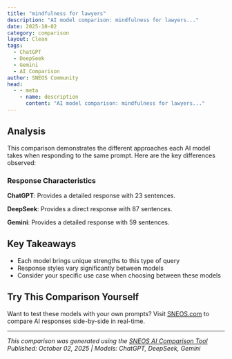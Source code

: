 ```yaml
---
title: "mindfulness for lawyers"
description: "AI model comparison: mindfulness for lawyers..."
date: 2025-10-02
category: comparison
layout: Clean
tags:
  - ChatGPT
  - DeepSeek
  - Gemini
  - AI Comparison
author: SNEOS Community
head:
  - - meta
    - name: description
      content: "AI model comparison: mindfulness for lawyers..."
---
```


<ChatComparison
  title="mindfulness for lawyers"
  prompt="mindfulness for lawyers"
  :responses='{
    "ChatGPT": "Mindfulness for lawyers is the practice of applying mindfulness techniques\u2014such as focused attention, meditation, and present-moment awareness\u2014to the unique demands and stresses of the legal profession. Given the high-pressure environment, heavy workloads, and often adversarial nature of legal work, mindfulness can help lawyers improve their mental well-being, enhance focus and decision-making, and reduce burnout.\n\n### Why Mindfulness is Important for Lawyers\n- **Stress Reduction:** Legal work is often stressful. Mindfulness helps manage anxiety and stress by promoting calmness and emotional regulation.\n- **Improved Focus and Concentration:** Mindfulness trains the mind to stay present, which benefits tasks requiring deep focus such as legal research, writing, and courtroom performance.\n- **Better Decision-Making:** Being more aware of one\u2019s thoughts and feelings helps lawyers make clearer, less reactive decisions.\n- **Enhanced Client Relationships:** Mindfulness promotes empathy and active listening, improving communication with clients and colleagues.\n- **Resilience and Burnout Prevention:** Regular mindfulness practice supports resilience, helping lawyers cope with setbacks and avoid burnout.\n\n### Common Mindfulness Practices for Lawyers\n- **Breath Awareness:** Simple breathing exercises to calm the mind during breaks or before stressful events.\n- **Body Scan Meditation:** A method to check in with bodily sensations and release tension.\n- **Mindful Walking:** Walking slowly and paying attention to the movement and surroundings.\n- **Mindful Listening:** Fully focusing on what another person is saying without planning your response.\n- **Brief Mindfulness Pauses:** Taking short breaks throughout the day to center yourself and regain clarity.\n\n### How to Incorporate Mindfulness into a Lawyer\u2019s Routine\n- **Start Small:** Begin with a few minutes of meditation or deep breathing daily.\n- **Use Apps:** Utilize mindfulness apps like Headspace, Calm, or Insight Timer tailored for busy professionals.\n- **Mindful Transitions:** Use moments like commuting, entering a courtroom, or waiting for a client call as cues to practice mindfulness.\n- **Create a Routine:** Schedule regular mindfulness sessions, such as before starting work or at the end of the day.\n- **Mindful Meetings:** Begin meetings with a moment of silence or breathing to promote focus.\n\n### Resources for Lawyers Interested in Mindfulness\n- Books such as *\u0022The Anxious Lawyer\u0022* by Jeena Cho and Karen Gifford.\n- Mindfulness workshops or retreats geared towards legal professionals.\n- Podcasts on mindfulness and mental health in the legal field.\n- Professional groups or bar associations that offer wellness programs.\n\nBy integrating mindfulness practices, lawyers can build healthier work habits, improve their professional performance, and cultivate greater satisfaction and balance in their careers.",
    "DeepSeek": "Of course. Mindfulness is an exceptionally powerful and relevant practice for lawyers. The high-stakes, adversarial, and fast-paced nature of legal work creates a perfect storm for stress, burnout, and ethical pitfalls. Mindfulness offers a practical, evidence-based toolkit to navigate these challenges.\n\nHere is a comprehensive guide to mindfulness for lawyers, covering the benefits, specific applications, and how to get started.\n\n### Why Mindfulness is a Superpower for Lawyers\n\nThe practice of mindfulness\u2014paying deliberate, non-judgmental attention to the present moment\u2014directly counteracts the common stressors of legal practice.\n\n**1. Reduces Stress and Prevents Burnout:**\n*   **The Problem:** Constant deadlines, client demands, and the \u0022billable hour\u0022 grind lead to chronic stress, which impairs cognitive function and well-being.\n*   **The Mindfulness Solution:** Regular practice lowers cortisol levels, calms the nervous system, and builds resilience. It helps you recognize the early signs of burnout (cynicism, exhaustion) and take proactive steps.\n\n**2. Enhances Focus and Cognitive Performance:**\n*   **The Problem:** The \u0022monkey mind\u0022\u2014jumping between emails, case law, and client calls\u2014fragments attention and reduces deep work capacity.\n*   **The Mindfulness Solution:** It trains the brain to sustain focus on a single task (like reviewing a contract or writing a brief), improving efficiency and reducing errors. This is essentially **\u0022reps for your attention muscle.\u0022**\n\n**3. Improves Emotional Intelligence (EQ) and Client Relations:**\n*   **The Problem:** Lawyers must manage their own emotions while navigating clients who are often in crisis (e.g., divorce, litigation, business disputes).\n*   **The Mindfulness Solution:** It increases self-awareness, allowing you to notice frustration or anxiety without being controlled by it. This leads to better client communication, empathy, and the ability to de-escalate tense situations.\n\n**4. Sharpens Deposition and Cross-Examination Skills:**\n*   **The Problem:** Getting caught in your own head, planning the next question instead of listening to the witness\u0027s full answer.\n*   **The Mindfulness Solution:** It cultivates deep listening. You become better at hearing what is *actually* said (and what is *not* said), picking up on nuances, tone, and body language, allowing for more effective and spontaneous follow-up.\n\n**5. Supports Ethical and Professional Judgment:**\n*   **The Problem:** Under stress, the brain\u0027s executive functioning (responsible for judgment and impulse control) is impaired, increasing the risk of ethical missteps.\n*   **The Mindfulness Solution:** By creating a moment of \u0022pause\u0022 between a stimulus (e.g., a provocative email) and your response, mindfulness allows you to choose a more considered, professional, and ethical action.\n\n**6. Enhances Negotiation and Persuasion:**\n*   **The Problem:** Reactive negotiation, where you\u0027re led by emotion rather than strategy.\n*   **The Mindfulness Solution:** Helps you stay calm and centered, even when faced with aggressive tactics. You can better understand the other party\u0027s position and respond strategically rather than defensively.\n\n### Practical Mindfulness Techniques for the Demands of a Law Practice\n\nYou don\u0027t need to meditate for an hour on a mountaintop. Integrate these short practices into your workday.\n\n**1. The Mini-Meditation (The \u0022One-Minute Reset\u0022):**\n*   **When to use:** Before a client call, after a difficult meeting, when switching tasks.\n*   **How to do it:** Close your door or sit quietly. For just 60 seconds, close your eyes and focus all your attention on the physical sensation of your breath entering and leaving your body. When your mind wanders (it will), gently bring it back. That\u0027s it.\n\n**2. Mindful Listening (The \u0022Deposition Prep\u0022):**\n*   **When to use:** In every client meeting, deposition, and negotiation.\n*   **How to do it:** Make a conscious decision to listen completely. When the other person is speaking, your only job is to understand them. Notice when your mind starts formulating a response or rebuttal, and gently return your focus to their words.\n\n**3. The STOP Method (The \u0022Angry Email Antidote\u0022):**\n*   **When to use:** Upon receiving a triggering email, a negative ruling, or any stressful event.\n*   **S** - **Stop.** Just pause for a moment.\n*   **T** - **Take a breath.** Feel one full, conscious breath.\n*   **O** - **Observe.** What are you feeling? (Anger, fear, frustration?). What are the facts of the situation, separate from your story about it?\n*   **P** - **Proceed.** Having created space, you can now choose a more skillful and effective response.\n\n**4. Mindful Walking (The \u0022Between-Courthouse\u0022 Practice):**\n*   **When to use:** Walking to the courthouse, from your car to the office, or even to the breakroom.\n*   **How to do it:** Instead of being on your phone, bring your attention to the physical act of walking. Feel your feet on the ground, the air on your skin, the rhythm of your steps. This is a powerful way to clear your head and reset.\n\n**5. Single-Tasking (The \u0022Antidote to Multitasking\u0022):**\n*   **When to use:** During deep work like legal research or drafting.\n*   **How to do it:** For a predetermined block of time (e.g., 25-50 minutes), work on *only one task*. Close all other tabs, silence notifications, and put your phone away. When your mind wanders, guide it back to the single task at hand.\n\n### Getting Started: A Realistic Plan\n\n1.  **Start Small:** Commit to just **5 minutes per day**. Use an app like **Headspace**, **Calm**, or **Waking Up** which have guided meditations specifically for focus, stress, and sleep.\n2.  **Anchor it to a Habit:** Meditate right after you brush your teeth in the morning, or right before you check your email. This builds consistency.\n3.  **Be Kind to Yourself:** The goal is not to empty your mind, but to *notice* when it\u0027s full. Every time you gently bring your attention back, you are doing the practice correctly. It\u0027s a workout, not a performance.\n4.  **Explore Firm-Wide Initiatives:** Some forward-thinking law firms now offer mindfulness and meditation training as part of their professional development and well-being programs. Consider suggesting it.\n\n### Conclusion\n\nFor lawyers, mindfulness is not a soft skill; it\u0027s a **critical professional competency**. It\u2019s about training your mind to be as sharp, focused, and resilient as you need it to be. In a profession built on judgment, clarity, and persuasion, a mindful lawyer is not just a calmer one\u2014they are a more effective, ethical, and successful one.",
    "Gemini": "## Mindfulness for Lawyers: Finding Calm and Clarity in a High-Stress Profession\n\nLaw is a demanding profession characterized by long hours, high stakes, constant deadlines, and significant client pressure. These factors contribute to high rates of stress, anxiety, depression, and burnout among lawyers. Mindfulness offers a practical and effective antidote to these challenges, promoting well-being, improved performance, and greater job satisfaction.\n\n**What is Mindfulness?**\n\nMindfulness is the basic human ability to be fully present, aware of where we are and what we\u2019re doing, and not overly reactive or overwhelmed by what\u2019s going on around us. It involves paying attention to the present moment without judgment, observing thoughts and feelings as they arise and pass away, rather than getting caught up in them.\n\n**Benefits of Mindfulness for Lawyers:**\n\n*   **Stress Reduction:** Mindfulness practices like meditation help regulate the nervous system, reducing the physiological symptoms of stress such as increased heart rate, muscle tension, and shallow breathing.\n*   **Improved Focus and Concentration:** By training the mind to stay present, mindfulness enhances attention span and concentration, crucial for tasks like legal research, drafting, and client interviews.\n*   **Enhanced Emotional Regulation:** Mindfulness helps lawyers become more aware of their emotions and develop healthier responses to challenging situations, improving their ability to manage anger, frustration, and anxiety.\n*   **Better Decision-Making:** By fostering a calm and centered state of mind, mindfulness allows lawyers to make more rational and objective decisions, free from emotional reactivity.\n*   **Improved Communication Skills:** Mindfulness enhances listening skills and empathy, leading to more effective communication with clients, colleagues, and opposing counsel.\n*   **Increased Resilience:** Mindfulness builds resilience by helping lawyers cultivate a more positive and accepting attitude towards challenges, enabling them to bounce back from setbacks.\n*   **Reduced Burnout:** By promoting self-awareness and self-care, mindfulness helps lawyers prevent burnout by recognizing and addressing the early signs of stress and exhaustion.\n*   **Increased Job Satisfaction:** By fostering a greater sense of purpose and meaning in their work, mindfulness can lead to increased job satisfaction and a more fulfilling career.\n*   **Improved Client Relationships:** A mindful lawyer can be more present and empathetic with clients, building stronger relationships based on trust and understanding.\n*   **Ethical Considerations:** Mindfulness can help lawyers make more ethical decisions by slowing down their decision-making process and considering the potential consequences of their actions.\n\n**Mindfulness Practices for Lawyers:**\n\nHere are some practical mindfulness practices that lawyers can incorporate into their daily lives:\n\n*   **Mindful Breathing:**\n    *   **Technique:**  Take a few moments throughout the day to focus on your breath.  Notice the sensation of the air entering and leaving your body. When your mind wanders (and it will!), gently redirect your attention back to your breath.\n    *   **Benefits:** Quick stress relief, improved focus, increased awareness of physical sensations.\n    *   **Example:**  Before a stressful meeting, take 5 deep breaths, focusing on the expansion and contraction of your chest.\n\n*   **Body Scan Meditation:**\n    *   **Technique:**  Lie down or sit comfortably and systematically bring your attention to different parts of your body, noticing any sensations without judgment.\n    *   **Benefits:**  Increased body awareness, stress reduction, improved sleep.\n    *   **Example:**  Dedicate 10-15 minutes each evening to a body scan before bed.\n\n*   **Mindful Walking:**\n    *   **Technique:**  Pay attention to the sensations of walking, such as the feeling of your feet touching the ground, the movement of your body, and the sounds around you.\n    *   **Benefits:**  Stress relief, improved focus, connection with nature.\n    *   **Example:**  During your lunch break, take a 10-minute walk, focusing solely on the experience of walking.\n\n*   **Mindful Listening:**\n    *   **Technique:**  When someone is speaking, focus all your attention on their words and body language, without interrupting or formulating your response in your head.\n    *   **Benefits:**  Improved communication, stronger relationships, deeper understanding.\n    *   **Example:**  During client meetings, practice active listening by summarizing their points and asking clarifying questions.\n\n*   **Mindful Emailing/Writing:**\n    *   **Technique:** Before sending an email or writing a document, take a moment to center yourself and consider your intention. Be mindful of your tone and the potential impact of your words.\n    *   **Benefits:** Improved communication, reduced errors, less reactivity.\n    *   **Example:** Before hitting \u0022send\u0022 on a potentially contentious email, take a deep breath and reread it to ensure it conveys the intended message calmly and respectfully.\n\n*   **Gratitude Practice:**\n    *   **Technique:**  Take a few moments each day to reflect on things you are grateful for, no matter how small.\n    *   **Benefits:**  Increased happiness, reduced stress, improved perspective.\n    *   **Example:**  Keep a gratitude journal and write down three things you are grateful for each day.\n\n*   **Formal Meditation:**\n    *   **Technique:** Set aside dedicated time (even just 5-10 minutes) each day to sit quietly and focus on your breath, a mantra, or a guided meditation.\n    *   **Benefits:** Significant stress reduction, improved focus, increased self-awareness, and long-term mental health benefits.\n    *   **Resources:** Use apps like Headspace, Calm, Insight Timer, or search for free guided meditations online.\n\n**Overcoming Challenges:**\n\n*   **Lack of Time:** Start small. Even a few minutes of mindfulness each day can make a difference.  Look for pockets of time throughout the day - while commuting, waiting in line, or between meetings.\n*   **Skepticism:**  Approach mindfulness with an open mind and a willingness to experiment.  The benefits may not be immediately apparent, but with consistent practice, you will likely notice positive changes.\n*   **Distractions:**  It\u0027s normal for your mind to wander during mindfulness practices.  When this happens, gently redirect your attention back to your chosen focus.\n*   **Judgment:**  Avoid judging yourself for your thoughts or feelings.  Simply observe them without getting caught up in them.\n\n**Resources for Lawyers:**\n\n*   **Mindfulness in Law Society:** A growing organization dedicated to promoting mindfulness in the legal profession.\n*   **CLE programs:** Many bar associations and law firms offer Continuing Legal Education (CLE) programs on mindfulness for lawyers.\n*   **Books and articles:** Numerous books and articles explore the benefits of mindfulness for lawyers and provide guidance on how to incorporate mindfulness practices into your life.\n*   **Mindfulness-based stress reduction (MBSR) programs:** These programs offer a structured approach to learning mindfulness techniques.\n\n**Conclusion:**\n\nMindfulness offers a powerful toolkit for lawyers seeking to manage stress, enhance performance, and cultivate greater well-being.  By incorporating these practices into their daily lives, lawyers can find calm and clarity amidst the demands of their profession, leading to a more fulfilling and sustainable career.  It is an investment in your own mental health, professional success, and ethical practice. Remember to be patient with yourself and celebrate small successes along the way.  The journey to mindfulness is a lifelong one.\n"
  }'
  published-date="01:09"
/>

## Analysis

This comparison demonstrates the different approaches each AI model takes when responding to the same prompt. Here are the key differences observed:

### Response Characteristics

**ChatGPT**: Provides a detailed response with 23 sentences. 

**DeepSeek**: Provides a direct response with 87 sentences. 

**Gemini**: Provides a detailed response with 59 sentences. 

## Key Takeaways

- Each model brings unique strengths to this type of query
- Response styles vary significantly between models
- Consider your specific use case when choosing between these models

## Try This Comparison Yourself

Want to test these models with your own prompts? Visit [SNEOS.com](https://sneos.com) to compare AI responses side-by-side in real-time.

---

*This comparison was generated using the [SNEOS AI Comparison Tool](https://sneos.com)*
*Published: October 02, 2025 | Models: ChatGPT, DeepSeek, Gemini*
